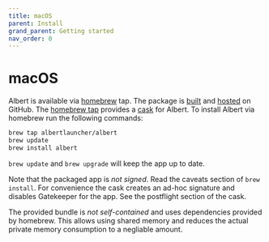 ```yaml
---
title: macOS
parent: Install
grand_parent: Getting started
nav_order: 0
---
```


# macOS

Albert is available via [homebrew](https://brew.sh/) tap. 
The package is [built](https://github.com/albertlauncher/albert/actions/workflows/ci.yml)
and [hosted](https://github.com/albertlauncher/albert/releases) on GitHub.
The [homebrew tap](https://github.com/albertlauncher/homebrew-albert) 
provides a [cask](https://github.com/albertlauncher/homebrew-albert/blob/main/Casks/albert.rb) for Albert.
To install Albert via homebrew run the following commands:

```bash
brew tap albertlauncher/albert
brew update
brew install albert
```

`brew update` and `brew upgrade` will keep the app up to date.

Note that the packaged app is _not signed_. 
Read the caveats section of `brew install`.
For convenience the cask creates an ad-hoc signature and disables Gatekeeper for the app.
See the postflight section of the cask.
 
The provided bundle is _not self-contained_ and uses dependencies provided by homebrew. This allows using shared memory and reduces the actual private memory consumption to a negliable amount. 
